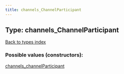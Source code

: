 ```yaml
---
title: channels_ChannelParticipant
---
```

## Type: channels\_ChannelParticipant  
[Back to types index](index.md)



### Possible values (constructors):

[channels\_channelParticipant](../constructors/channels_channelParticipant.md)  

